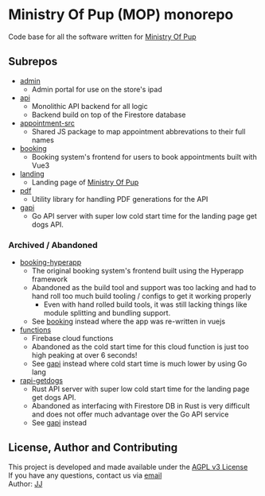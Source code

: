 # Ministry Of Pup (MOP) monorepo
Code base for all the software written for [Ministry Of Pup](https://ministryofpup.com/)


## Subrepos
- [admin](./admin)
    - Admin portal for use on the store's ipad
- [api](./api)
    - Monolithic API backend for all logic
    - Backend build on top of the Firestore database
- [appointment-src](./appointment-src)
    - Shared JS package to map appointment abbrevations to their full names
- [booking](./booking)
    - Booking system's frontend for users to book appointments built with Vue3
- [landing](./landing)
    - Landing page of [Ministry Of Pup](https://ministryofpup.com/)
- [pdf](./pdf)
    - Utility library for handling PDF generations for the API
- [gapi](./gapi)
    - Go API server with super low cold start time for the landing page get dogs API.

### Archived / Abandoned
- [booking-hyperapp](./.archive/booking-hyperapp)
    - The original booking system's frontend built using the Hyperapp framework
    - Abandoned as the build tool and support was too lacking and had to hand roll too much build tooling / configs to get it working properly
        - Even with hand rolled build tools, it was still lacking things like module splitting and bundling support.
    - See [booking](./booking) instead where the app was re-written in vuejs
- [functions](./.archive/functions)
    - Firebase cloud functions
    - Abandoned as the cold start time for this cloud function is just too high peaking at over 6 seconds!
    - See [gapi](./gapi) instead where cold start time is much lower by using Go lang
- [rapi-getdogs](./.archive/rapi-getdogs)
    - Rust API server with super low cold start time for the landing page get dogs API.
    - Abandoned as interfacing with Firestore DB in Rust is very difficult and does not offer much advantage over the Go API service
    - See [gapi](./gapi) instead


## License, Author and Contributing
This project is developed and made available under the [AGPL v3 License](./LICENSE)  
If you have any questions, contact us via [email](mailto:developer@enkeldigital.com)  
Author: [JJ](https://github.com/Jaimeloeuf)
